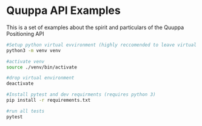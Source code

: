 # Quuppa API Examples

This is a set of examples about the spirit and particulars of the Quuppa Positioning API

```bash
#Setup python virtual evvironment (highly reccomended to leave virtual environment name to venv for gitignore!!!)
python3 -m venv venv

#activate venv
source ./venv/bin/activate

#drop virtual environment
deactivate

#Install pytest and dev requirments (requires python 3)
pip install -r requirements.txt

#run all tests
pytest

```
